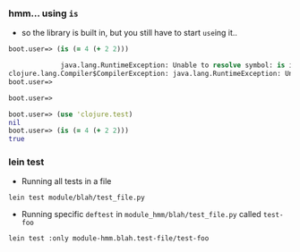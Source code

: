 ### hmm... using `is`
* so the library is built in, but you still have to start `use`ing it..
```clojure
boot.user=> (is (= 4 (+ 2 2)))

             java.lang.RuntimeException: Unable to resolve symbol: is in this context
clojure.lang.Compiler$CompilerException: java.lang.RuntimeException: Unable to resolve symbol: is in this context, compiling:(/var/folders/7_/sbz867_n7bdcdtdry2mdz1z00000gn/T/boot.user2780891586981282255.clj:1:1)
boot.user=> 

boot.user=> 

boot.user=> (use 'clojure.test)
nil
boot.user=> (is (= 4 (+ 2 2)))
true
```

### lein test 
* Running all tests in a file
```
lein test module/blah/test_file.py
```
* Running specific `deftest` in `module_hmm/blah/test_file.py` called `test-foo`
```
lein test :only module-hmm.blah.test-file/test-foo
```
